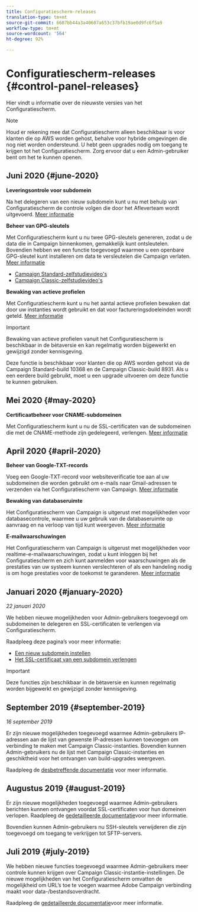 ```yaml
---
title: Configuratiescherm-releases
translation-type: tm+mt
source-git-commit: 6607bb44a3a40607a653c37bfb19ae0d9fc6f5a9
workflow-type: tm+mt
source-wordcount: '564'
ht-degree: 92%

---
```



# Configuratiescherm-releases {#control-panel-releases}

Hier vindt u informatie over de nieuwste versies van het Configuratiescherm.

>[!NOTE]
>
>Houd er rekening mee dat Configuratiescherm alleen beschikbaar is voor klanten die op AWS worden gehost, behalve voor hybride omgevingen die nog niet worden ondersteund. U hebt geen upgrades nodig om toegang te krijgen tot het Configuratiescherm. Zorg ervoor dat u een Admin-gebruiker bent om het te kunnen openen.

## Juni 2020 {#june-2020}

**Leveringsontrole voor subdomein**

Na het delegeren van een nieuw subdomein kunt u nu met behulp van Configuratiescherm de controle volgen die door het Afleverteam wordt uitgevoerd. [Meer informatie](subdomains-certificates/using/setting-up-new-subdomain.md)

**Beheer van GPG-sleutels**

Met Configuratiescherm kunt u nu twee GPG-sleutels genereren, zodat u de data die in Campaign binnenkomen, gemakkelijk kunt ontsleutelen. Bovendien hebben we een functie toegevoegd waarmee u een openbare GPG-sleutel kunt installeren om data te versleutelen die Campaign verlaten. [Meer informatie](instances-settings/using/gpg-keys-management.md)
* [Campaign Standard-zelfstudievideo&#39;s](https://docs.adobe.com/content/help/en/campaign-standard-learn/tutorials/administrating/control-panel/gpg-key-management/gpg-key-management-overview.html)
* [Campaign Classic-zelfstudievideo&#39;s](https://docs.adobe.com/content/help/en/campaign-classic-learn/tutorials/administrating/control-panel-acc/gpg-key-management/gpg-key-management-overview.html)

**Bewaking van actieve profielen**

Met Configuratiescherm kunt u nu het aantal actieve profielen bewaken dat door uw instanties wordt gebruikt en dat voor factureringsdoeleinden wordt geteld. [Meer informatie](performance-monitoring/using/active-profiles-monitoring.md)

>[!IMPORTANT]
>
>Bewaking van actieve profielen vanuit het Configuratiescherm is beschikbaar in de bètaversie en kan regelmatig worden bijgewerkt en gewijzigd zonder kennisgeving.
>
>Deze functie is beschikbaar voor klanten die op AWS worden gehost via de Campaign Standard-build 10368 en de Campaign Classic-build 8931. Als u een eerdere build gebruikt, moet u een upgrade uitvoeren om deze functie te kunnen gebruiken.

## Mei 2020 {#may-2020}

**Certificaatbeheer voor CNAME-subdomeinen**

Met Configuratiescherm kunt u nu de SSL-certificaten van de subdomeinen die met de CNAME-methode zijn gedelegeerd, verlengen. [Meer informatie](subdomains-certificates/using/renewing-subdomain-certificate.md)

## April 2020 {#april-2020}

**Beheer van Google-TXT-records**

Voeg een Google-TXT-record voor websiteverificatie toe aan al uw subdomeinen die worden gebruikt om e-mails naar Gmail-adressen te verzenden via het Configuratiescherm van Campaign. [Meer informatie](subdomains-certificates/using/managing-txt-records.md)

**Bewaking van databaseruimte**

Het Configuratiescherm van Campaign is uitgerust met mogelijkheden voor databasecontrole, waarmee u uw gebruik van de databaseruimte op aanvraag en na verloop van tijd kunt weergeven. [Meer informatie](performance-monitoring/using/database-monitoring.md)

**E-mailwaarschuwingen**

Het Configuratiescherm van Campaign is uitgerust met mogelijkheden voor realtime-e-mailwaarschuwingen, zodat u kunt inloggen bij het Configuratiescherm en zich kunt aanmelden voor waarschuwingen als de prestaties van uw systeem kunnen verslechteren of als een handeling nodig is om hoge prestaties voor de toekomst te garanderen. [Meer informatie](performance-monitoring/using/email-alerting.md)

## Januari 2020 {#january-2020}

*22 januari 2020*

We hebben nieuwe mogelijkheden voor Admin-gebruikers toegevoegd om subdomeinen te delegeren en SSL-certificaten te verlengen via Configuratiescherm.

Raadpleeg deze pagina’s voor meer informatie:
* [Een nieuw subdomein instellen](subdomains-certificates/using/setting-up-new-subdomain.md)
* [Het SSL-certificaat van een subdomein verlengen](subdomains-certificates/using/renewing-subdomain-certificate.md)

>[!IMPORTANT]
>
>Deze functies zijn beschikbaar in de bètaversie en kunnen regelmatig worden bijgewerkt en gewijzigd zonder kennisgeving.

## September 2019 {#september-2019}

*16 september 2019*

Er zijn nieuwe mogelijkheden toegevoegd waarmee Admin-gebruikers IP-adressen aan de lijst van gewenste IP-adressen kunnen toevoegen om verbinding te maken met Campaign Classic-instanties.
Bovendien kunnen Admin-gebruikers nu de lijst met Campaign Classic-instanties en geschiktheid voor het ontvangen van build-upgrades weergeven.

Raadpleeg de [desbetreffende documentatie](instances-settings/using/ip-allow-listing-instance-access.md) voor meer informatie.

## Augustus 2019 {#august-2019}

Er zijn nieuwe mogelijkheden toegevoegd waarmee Admin-gebruikers berichten kunnen ontvangen voordat SSL-certificaten voor hun domeinen verlopen. Raadpleeg de [gedetailleerde documentatie](subdomains-certificates/using/monitoring-ssl-certificates.md)voor meer informatie.

Bovendien kunnen Admin-gebruikers nu SSH-sleutels verwijderen die zijn toegevoegd om toegang te verkrijgen tot SFTP-servers.

## Juli 2019 {#july-2019}

We hebben nieuwe functies toegevoegd waarmee Admin-gebruikers meer controle kunnen krijgen over Campaign Classic-instantie-instellingen. De nieuwe mogelijkheden van het Configuratiescherm omvatten de mogelijkheid om URL’s toe te voegen waarmee Adobe Campaign verbinding maakt voor data-/bestandsoverdracht.

Raadpleeg de [gedetailleerde documentatie](instances-settings/using/url-permissions.md)voor meer informatie.
